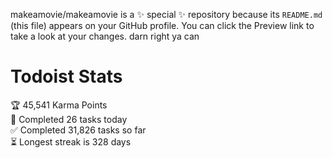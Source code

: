 makeamovie/makeamovie is a ✨ special ✨ repository because its `README.md` (this file) appears on your GitHub profile.
You can click the Preview link to take a look at your changes. darn right ya can

# Todoist Stats

<!-- TODO-IST:START -->
🏆  45,541 Karma Points           
🌸  Completed 26 tasks today           
✅  Completed 31,826 tasks so far           
⏳  Longest streak is 328 days
<!-- TODO-IST:END -->